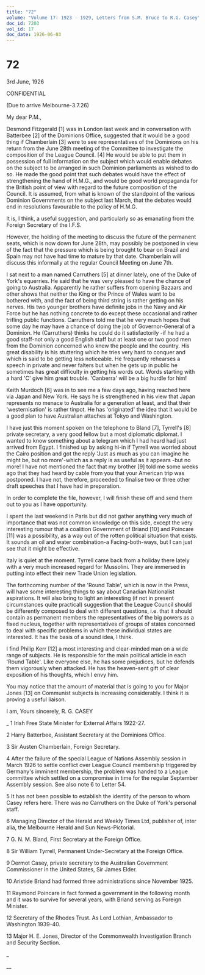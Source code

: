 ```yaml
---
title: "72"
volume: "Volume 17: 1923 - 1929, Letters from S.M. Bruce to R.G. Casey"
doc_id: 7203
vol_id: 17
doc_date: 1926-06-03
---
```


# 72

3rd June, 1926

CONFIDENTIAL

(Due to arrive Melbourne-3.7.26)

My dear P.M.,

Desmond Fitzgerald [1] was in London last week and in conversation with Batterbee [2] of the Dominions Office, suggested that it would be a good thing if Chamberlain [3] were to see representatives of the Dominions on his return from the June 28th meeting of the Committee to investigate the composition of the League Council. [4] He would be able to put them in possession of full information on the subject which would enable debates on the subject to be arranged in such Dominion parliaments as wished to do so. He made the good point that such debates would have the effect of strengthening the hand of H.M.G., and would be good world propaganda for the British point of view with regard to the future composition of the Council. It is assumed, from what is known of the standpoint of the various Dominion Governments on the subject last March, that the debates would end in resolutions favourable to the policy of H.M.G.

It is, I think, a useful suggestion, and particularly so as emanating from the Foreign Secretary of the I.F.S.

However, the holding of the meeting to discuss the future of the permanent seats, which is now down for June 28th, may possibly be postponed in view of the fact that the pressure which is being brought to bear on Brazil and Spain may not have had time to mature by that date. Chamberlain will discuss this informally at the regular Council Meeting on June 7th.

I sat next to a man named Carruthers [5] at dinner lately, one of the Duke of York's equerries. He said that he was very pleased to have the chance of going to Australia. Apparently he rather suffers from opening Bazaars and other shows that neither the King or the Prince of Wales want to be bothered with, and the fact of being third string is rather getting on his nerves. His two younger brothers have definite jobs in the Navy and Air Force but he has nothing concrete to do except these occasional and rather trifling public functions. Carruthers told me that he very much hopes that some day he may have a chance of doing the job of Governor-General of a Dominion. He (Carruthers) thinks he could do it satisfactorily -if he had a good staff-not only a good English staff but at least one or two good men from the Dominion concerned who knew the people and the country. His great disability is his stuttering which he tries very hard to conquer and which is said to be getting less noticeable. He frequently rehearses a speech in private and never falters but when he gets up in public he sometimes has great difficulty in getting his words out. Words starting with a hard 'C' give him great trouble. 'Canberra' will be a big hurdle for him!

Keith Murdoch [6] was in to see me a few days ago, having reached here via Japan and New York. He says he is strengthened in his view that Japan represents no menace to Australia for a generation at least, and that their 'westernisation' is rather tinpot. He has 'originated' the idea that it would be a good plan to have Australian attaches at Tokyo and Washington.

I have just this moment spoken on the telephone to Bland [7], Tyrrell's [8] private secretary, a very good fellow but a most diplomatic diplomat. I wanted to know something about a telegram which I had heard had just arrived from Egypt. I finished up by asking hi-in if Tyrrell was worried about the Cairo position and got the reply 'Just as much as you can imagine he might be, but no more'-which as a reply is as useful as it appears -but no more! I have not mentioned the fact that my brother [9] told me some weeks ago that they had heard by cable from you that your American trip was postponed. I have not, therefore, proceeded to finalise two or three other draft speeches that I have had in preparation.

In order to complete the file, however, I will finish these off and send them out to you as I have opportunity.

I spent the last weekend in Paris but did not gather anything very much of importance that was not common knowledge on this side, except the very interesting rumour that a coalition Government of Briand [10] and Poincare [11] was a possibility, as a way out of the rotten political situation that exists. It sounds an oil and water combination-a Facing-both-ways, but I can just see that it might be effective.

Italy is quiet at the moment. Tyrrell came back from a holiday there lately with a very much increased regard for Mussolini. They are immersed in putting into effect their new Trade Union legislation.

The forthcoming number of the 'Round Table', which is now in the Press, will have some interesting things to say about Canadian Nationalist aspirations. It will also bring to light an interesting (if not in present circumstances quite practical) suggestion that the League Council should be differently composed to deal with different questions, i.e. that it should contain as permanent members the representatives of the big powers as a fixed nucleus, together with representatives of groups of states concerned to deal with specific problems in which these individual states are interested. It has the basis of a sound idea, I think.

I find Philip Kerr [12] a most interesting and clear-minded man on a wide range of subjects. He is responsible for the main political article in each 'Round Table'. Like everyone else, he has some prejudices, but he defends them vigorously when attacked. He has the heaven-sent gift of clear exposition of his thoughts, which I envy him.

You may notice that the amount of material that is going to you for Major Jones [13] on Communist subjects is increasing considerably. I think it is proving a useful liaison.

I am, Yours sincerely, R. G. CASEY 

_ 1 Irish Free State Minister for External Affairs 1922-27.

2 Harry Batterbee, Assistant Secretary at the Dominions Office.

3 Sir Austen Chamberlain, Foreign Secretary.

4 After the failure of the special League of Nations Assembly session in March 1926 to settle conflict over League Council membership triggered by Germany's imminent membership, the problem was handed to a League committee which settled on a compromise in time for the regular September Assembly session. See also note 6 to Letter 54.

5 It has not been possible to establish the identity of the person to whom Casey refers here. There was no Carruthers on the Duke of York's personal staff.

6 Managing Director of the Herald and Weekly Times Ltd, publisher of, inter alia, the Melbourne Herald and Sun News-Pictorial.

7 G. N. M. Bland, First Secretary at the Foreign Office.

8 Sir William Tyrrell, Permanent Under-Secretary at the Foreign Office.

9 Dermot Casey, private secretary to the Australian Government Commissioner in the United States, Sir James Elder.

10 Aristide Briand had formed three administrations since November 1925.

11 Raymond Poincare in fact formed a government in the following month and it was to survive for several years, with Briand serving as Foreign Minister.

12 Secretary of the Rhodes Trust. As Lord Lothian, Ambassador to Washington 1939-40.

13 Major H. E. Jones, Director of the Commonwealth Investigation Branch and Security Section.

_

__
